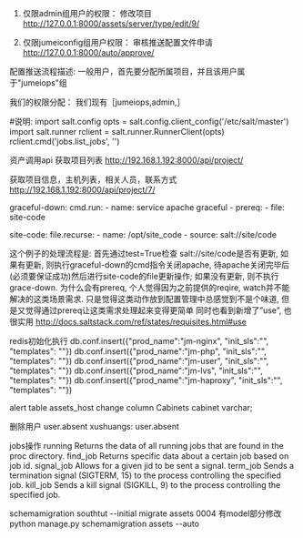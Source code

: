 
1. 仅限admin组用户的权限：
    修改项目 http://127.0.0.1:8000/assets/server/type/edit/9/


2. 仅限jumeiconfig组用户权限：
    审核推送配置文件申请 http://127.0.0.1:8000/auto/approve/

配置推送流程描述:
一般用户，首先要分配所属项目，并且该用户属于"jumeiops"组

我们的权限分配：
我们现有［jumeiops,admin,］



#说明:
import salt.config
opts = salt.config.client_config('/etc/salt/master')
import salt.runner
rclient = salt.runner.RunnerClient(opts)
rclient.cmd('jobs.list_jobs', '')

资产调用api
获取项目列表
http://192.168.1.192:8000/api/project/

获取项目信息，主机列表，相关人员，联系方式
http://192.168.1.192:8000/api/project/7/


graceful-down:
  cmd.run:
    - name: service apache graceful
    - prereq:
      - file: site-code

site-code:
  file.recurse:
    - name: /opt/site_code
    - source: salt://site/code

这个例子的处理流程是: 首先通过test=True检查 salt://site/code是否有更新, 如果有更新, 则执行graceful-down的cmd指令关闭apache, 待apache关闭完毕后(必须要保证成功)然后进行site-code的file更新操作; 如果没有更新, 则不执行grace-down.
为什么会有prereq,  个人觉得因为之前提供的reqire, watch并不能解决的这类场景需求. 只是觉得这类动作放到配置管理中总感觉到不是个味道, 但是又觉得通过prereq让这类需求处理起来变得更简单
同时也看到新增了”use”, 也很实用  http://docs.saltstack.com/ref/states/requisites.html#use


redis初始化执行
db.conf.insert({"prod_name":"jm-nginx", "init_sls":"", "templates": ""})
db.conf.insert({"prod_name":"jm-php", "init_sls":"", "templates": ""})
db.conf.insert({"prod_name":"jm-user", "init_sls":"", "templates": ""})
db.conf.insert({"prod_name":"jm-lvs", "init_sls":"", "templates": ""})
db.conf.insert({"prod_name":"jm-haproxy", "init_sls":"", "templates": ""})



alert table assets_host change column Cabinets cabinet varchar;

删除用户
user.absent
xushuangs:
  user.absent



jobs操作
running Returns the data of all running jobs that are found in the proc directory.
find_job Returns specific data about a certain job based on job id.
signal_job Allows for a given jid to be sent a signal.
term_job Sends a termination signal (SIGTERM, 15) to the process controlling the specified job.
kill_job Sends a kill signal (SIGKILL, 9) to the process controlling the specified job.


schemamigration southtut --initial
migrate assets 0004
有model部分修改
python manage.py schemamigration assets --auto


